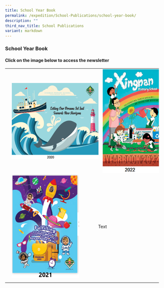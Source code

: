 ```yaml
---
title: School Year Book
permalink: /expedition/School-Publications/school-year-book/
description: ""
third_nav_title: School Publications
variant: markdown
---
```

### School Year Book&nbsp;

#### Click on the image below to access the newsletter 



| |  |
| -------- | -------- | 
| <a href="https://designrr.page/?id=263683&amp;token=1530465513&amp;type=FP&amp;h=6500"><img src="/images/2020yearbook.png" style="width:340px;height:250px;margin-left:15px;" align="Left"></a>      | <a href="https://designrr.page/?id=250767&amp;token=3990580765&amp;type=FP&amp;h=7630"><img src="/images/2023%20Year%20Book1.png" style="width:220px;height:340px;margin-left:15px;" align="Left"></a>     | 
| <a href="https://designrr.page/?id=245368&amp;token=3268992976&amp;type=FP&amp;h=2444"><img src="/images/2021%20Yearbook.png" style="width:220px;height:340px;margin-left:15px;" align="Left"></a>     | Text     | 
|      |      | 
|      |      | 










